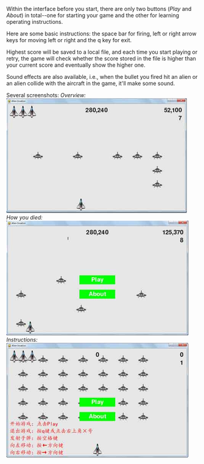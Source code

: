 Within the interface before you start, there are only two buttons (*Play* and *About*) in total--one for starting your game and the other for learning operating instructions.

Here are some basic instructions: the space bar for firing, left or right arrow keys for moving left or right and the q key for exit.

Highest score will be saved to a local file, and each time you start playing or retry, the game will check whether the score stored in the file is higher than your current score and eventually show the higher one.

Sound effects are also available, i.e., when the bullet you fired hit an alien or an alien collide with the aircraft in the game, it'll make some sound.

Several screenshots:
*Overview:*
![](images/process_overview.jpg)
*How you died:*
![](images/how_died.jpg)
*Instructions:*
![](images/instruction.jpg)